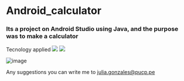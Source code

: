 #  Android_calculator
### Its a project on Android Studio using Java, and the purpose was to make a calculator

Tecnology applied 
<img src="https://img.shields.io/badge/-Java-red">
<img src="https://img.shields.io/badge/-xml-yellowgreen">

![image](https://github.com/juliaigz/Android_calculator/assets/40221707/9b57329a-0cf7-4f7b-9f21-96efe7be1be5)

Any suggestions you can write me to julia.gonzales@pucp.pe 
